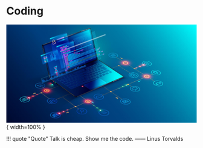 # Coding

![coding](coding.jpg){ width=100% }

!!! quote "Quote"
    Talk is cheap. Show me the code. —— Linus Torvalds
